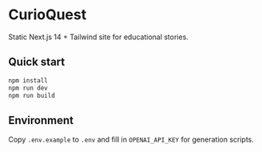 # CurioQuest

Static Next.js 14 + Tailwind site for educational stories.

## Quick start

```sh
npm install
npm run dev
npm run build
```

## Environment

Copy `.env.example` to `.env` and fill in `OPENAI_API_KEY` for generation scripts.
